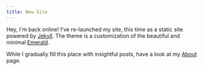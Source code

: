 ```yaml
---
title: New Site
---
```


Hey, I'm back online! I've re-launched my site, this time as a static site powered by [Jekyll](https://jekyllrb.com/). The theme is a customization of the beautiful and minimal [Emerald](https://github.com/KingFelix/emerald).

While I gradually fill this place with insightful posts, have a look at my [About](/about) page.
